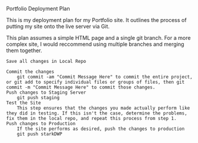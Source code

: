 
Portfolio Deployment Plan

This is my deployment plan for my Portfolio site. It outlines the process of putting my site onto the live server via Git.

This plan assumes a simple HTML page and a single git branch. For a more complex site, I would reccommend using multiple branches and merging them together.

    Save all changes in Local Repo

    Commit the changes
        git commit -am "Commit Message Here" to commit the entire project, or git add to specify individual files or groups of files, then git commit -m "Commit Message Here" to commit those changes.
    Push changes to Staging Server
        git push staging
    Test the Site
        This step ensures that the changes you made actually perform like they did in testing. If this isn't the case, determine the problems, fix them in the local repo, and repeat this process from step 1.
    Push changes to Production
        If the site performs as desired, push the changes to production
        git push starkDWP

